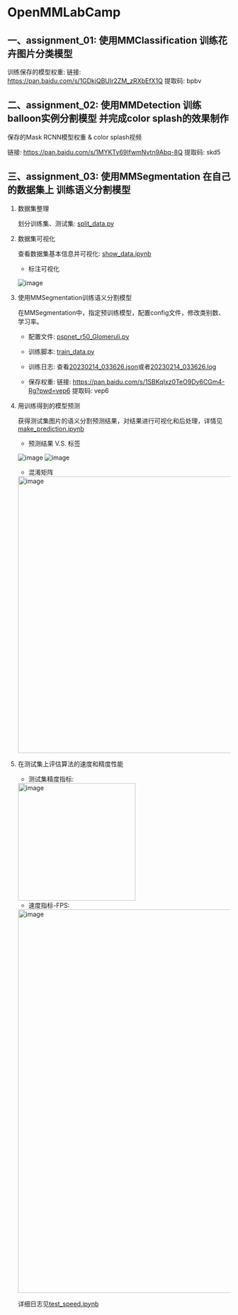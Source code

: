 # OpenMMLabCamp

## 一、assignment_01: 使用MMClassification 训练花卉图片分类模型

训练保存的模型权重: 链接: https://pan.baidu.com/s/1GDkiQBUIr2ZM_zRXbEfX1Q 提取码: bpbv

## 二、assignment_02: 使用MMDetection 训练balloon实例分割模型 并完成color splash的效果制作

保存的Mask RCNN模型权重 & color splash视频

链接: https://pan.baidu.com/s/1MYKTy69IfwmNvtn9Abq-8Q 提取码: skd5

## 三、assignment_03: 使用MMSegmentation 在自己的数据集上 训练语义分割模型

1. 数据集整理

   划分训练集、测试集: [split_data.py](https://github.com/WOE-Y/openmmlab/blob/main/assignment_03/split_data.py)

2. 数据集可视化

   查看数据集基本信息并可视化: [show_data.ipynb](https://github.com/WOE-Y/openmmlab/blob/main/assignment_03/show_data.ipynb)
   
   - 标注可视化
   
   ![image](https://user-images.githubusercontent.com/56215133/218587571-ef0a9ee7-724c-432e-8784-516713832898.png)


3. 使用MMSegmentation训练语义分割模型

   在MMSegmentation中，指定预训练模型，配置config文件，修改类别数、学习率。
   
   - 配置文件: [pspnet_r50_Glomeruli.py](https://github.com/WOE-Y/openmmlab/blob/main/assignment_03/pspnet_r50_Glomeruli.py)
   
   - 训练脚本: [train_data.py](https://github.com/WOE-Y/openmmlab/blob/main/assignment_03/train_data.py)
   
   - 训练日志: 查看[20230214_033626.json](https://github.com/WOE-Y/openmmlab/blob/main/assignment_03/20230214_033626.json)或者[20230214_033626.log](https://github.com/WOE-Y/openmmlab/blob/main/assignment_03/20230214_033626.log)
   
   - 保存权重: 链接: https://pan.baidu.com/s/1SBKqIxz0TeO9Dy6CGm4-Rg?pwd=vep6 提取码: vep6

4. 用训练得到的模型预测

   获得测试集图片的语义分割预测结果，对结果进行可视化和后处理，详情见[make_prediction.ipynb](https://github.com/WOE-Y/openmmlab/blob/main/assignment_03/make_prediction.ipynb)
   
   - 预测结果 V.S. 标签
   
   ![image](https://user-images.githubusercontent.com/56215133/218587747-1d8431eb-98c1-4c13-bcae-842f90556434.png) ![image](https://user-images.githubusercontent.com/56215133/218587856-171cf0ea-795f-4800-acb0-c499705e8507.png)

   - 混淆矩阵
   
   <img width="624" alt="image" src="https://user-images.githubusercontent.com/56215133/218588085-c2e9b9db-8665-46b3-95b6-f51762eb8f65.png">


5. 在测试集上评估算法的速度和精度性能

   - 测试集精度指标:
   
   <img width="265" alt="image" src="https://user-images.githubusercontent.com/56215133/218585983-da71b084-c3a4-4d43-8eb7-055f77052331.png">
   
   - 速度指标-FPS:
   
   <img width="865" alt="image" src="https://user-images.githubusercontent.com/56215133/218586134-e4b2b668-f778-44d9-a26f-9d5606f47bb3.png">

   详细日志见[test_speed.ipynb](https://github.com/WOE-Y/openmmlab/blob/main/assignment_03/test_speed.ipynb)
